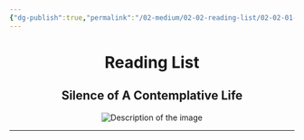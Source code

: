 ```yaml
---
{"dg-publish":true,"permalink":"/02-medium/02-02-reading-list/02-02-01-reading-list/"}
---
```


<div style="text-align: center;">
    <h1>Reading List</h1>
    <h2>Silence of A Contemplative Life</h2>
    <img src="https://i.imgur.com/PKPhkRO_d.jpg?maxwidth=520&shape=thumb&fidelity=high" alt="Description of the image" style="max-width: 100%; height: auto;">
</div>
<hr>


